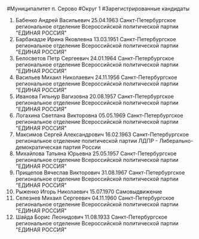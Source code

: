 #Муниципалитет
п. Серово
#Округ
1
#Зарегистрированные кандидаты
1. Бабенко Андрей Васильевич 25.04.1963
Санкт-Петербургское региональное отделение Всероссийской политической партии "ЕДИНАЯ РОССИЯ"
2. Барбакадзе Ирина Яковлевна 13.03.1951
Санкт-Петербургское региональное отделение Всероссийской политической партии "ЕДИНАЯ РОССИЯ"
3. Белосветов Петр Сергеевич 24.01.1964
Санкт-Петербургское региональное отделение Всероссийской политической партии "ЕДИНАЯ РОССИЯ"
4. Васильев Михаил Николаевич 24.11.1956
Санкт-Петербургское региональное отделение Всероссийской политической партии "ЕДИНАЯ РОССИЯ"
5. Иванова Гильнур Вагизовна 20.08.1957
Санкт-Петербургское региональное отделение Всероссийской политической партии "ЕДИНАЯ РОССИЯ"
6. Логахина Светлана Викторовна 05.05.1969
Санкт-Петербургское региональное отделение Всероссийской политической партии "ЕДИНАЯ РОССИЯ"
7. Максимов Сергей Александрович 16.02.1963
Санкт-Петербургское региональное отделение политической партии ЛДПР - Либерально-демократическая партия России
8. Михайлова Татьяна Юрьевна 25.05.1957
Санкт-Петербургское региональное отделение Всероссийской политической партии "ЕДИНАЯ РОССИЯ"
9. Прищепов Вячеслав Викторович 31.08.1967
Санкт-Петербургское региональное отделение Всероссийской политической партии "ЕДИНАЯ РОССИЯ"
10. Рыженко Игорь Николаевич 15.07.1970
Самовыдвижение
11. Селезнев Михаил Сергеевич 04.11.1960
Санкт-Петербургское региональное отделение Всероссийской политической партии "ЕДИНАЯ РОССИЯ"
12. Шайда Борис Леонидович 11.08.1933
Санкт-Петербургское региональное отделение Всероссийской политической партии "ЕДИНАЯ РОССИЯ"

